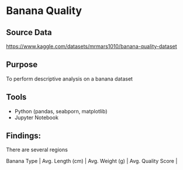 # Banana Quality
## Source Data
https://www.kaggle.com/datasets/mrmars1010/banana-quality-dataset

## Purpose
To perform descriptive analysis on a banana dataset 

## Tools
- Python (pandas, seabporn, matplotlib)
- Jupyter Notebook

## Findings:
There are several regions 

Banana Type | Avg. Length (cm) | Avg. Weight (g) | Avg. Quality Score |  
 


